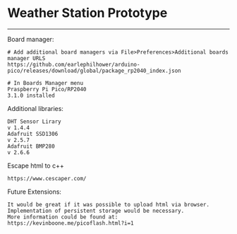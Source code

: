 # Weather Station Prototype
------

Board manager:
```
# Add additional board managers via File>Preferences>Additional boards manager URLS
https://github.com/earlephilhower/arduino-pico/releases/download/global/package_rp2040_index.json

# In Boards Manager menu
Praspberry Pi Pico/RP2040
3.1.0 installed
```

Additional libraries:
```
DHT Sensor Lirary 
v 1.4.4
Adafruit SSD1306
v 2.5.7
Adafruit BMP280
v 2.6.6
```

Escape html to c++
```
https://www.cescaper.com/
```

Future Extensions:
```
It would be great if it was possible to upload html via browser. Implementation of persistent storage would be necessary.
More information could be found at: https://kevinboone.me/picoflash.html?i=1
```
